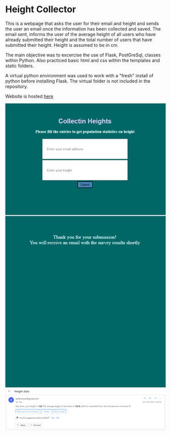 # Height Collector
This is a webpage that asks the user for their email and height and sends the user an email once the information has been collected and saved. The email sent, informs the user of the average height of all users who have already submitted their height and the total number of users that have submitted their height. Height is assumed to be in cm.

The main objective was to excercise the use of Flask, PostGreSql, classes within Python. Also practiced basic html and css within the templates and static folders.

A virtual python environment was used to work with a "fresh" install of python before installing Flask. The virtual folder is not included in the repository.

Website is hosted [here](http://yuhboichin.pythonanywhere.com/)

![webpage](Screenshots/Screenshot1.png)
![success](Screenshots/Screenshot2.png)
![email](Screenshots/Screenshot3.png)
